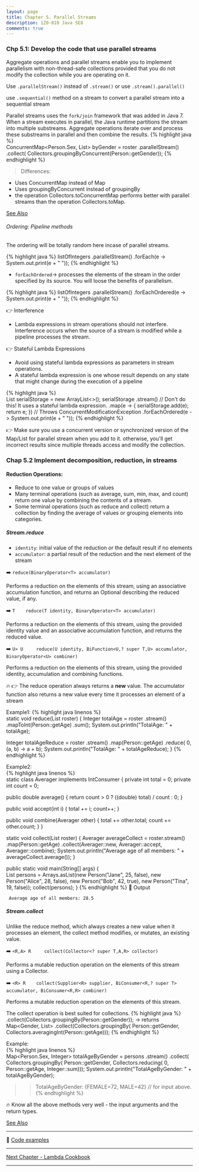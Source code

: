 ```yaml
---
layout: page
title: Chapter 5. Parallel Streams
description: 1Z0-810 Java SE8
comments: true
---
```


### Chp 5.1: Develop the code that use parallel streams

Aggregate operations and parallel streams enable you to implement parallelism with non-thread-safe collections provided 
that you do not modify the collection while you are operating on it.

Use `.parallelStream()` instead of `.stream()` or use `.stream().parallel()`

use `.sequential()` method on a stream to convert a parallel stream into a sequential stream

Parallel streams uses the `fork/join` framework that was added in Java 7.
When a stream executes in parallel, the Java runtime partitions the stream into multiple substreams. 
Aggregate operations iterate over and process these substreams in parallel and then combine the results.
{% highlight java %}  
ConcurrentMap<Person.Sex, List<Person>> byGender =
    roster
        .parallelStream()
        .collect(
          Collectors.groupingByConcurrent(Person::getGender));
{% endhighlight %} 

> Differences:

  - Uses ConcurrentMap instead of Map
  - Uses groupingByConcurrent instead of groupingBy
  - the operation Collectors.toConcurrentMap performs better with parallel streams than the operation Collectors.toMap.

[See Also](http://docs.oracle.com/javase/tutorial/collections/streams/parallelism.html)

###### Ordering: Pipeline methods
The ordering will be totally random here incase of parallel streams.

{% highlight java %} 
 listOfIntegers
  .parallelStream()
  .forEach(e -> System.out.print(e + " "));
{% endhighlight %} 

- `forEachOrdered`-> processes the elements of the stream in the order specified by its source. You will loose the benefits of parallelism.

{% highlight java %} 
 listOfIntegers
  .parallelStream()
  .forEachOrdered(e -> System.out.print(e + " "));
{% endhighlight %} 

:point_right: Interference
  - Lambda expressions in stream operations should not interfere. 
    Interference occurs when the source of a stream is modified while a pipeline processes the stream.

:point_right: Stateful Lambda Expressions
  - Avoid using stateful lambda expressions as parameters in stream operations. 
  - A stateful lambda expression is one whose result depends on any state that might change during the execution of a pipeline
  
{% highlight java %}  
  List<Integer> serialStorage = new ArrayList<>();
  serialStorage
    .stream()
    // Don't do this! It uses a stateful lambda expression.
    .map(e -> { serialStorage.add(e); return e; }) // Throws ConcurrentModificationException
    .forEachOrdered(e -> System.out.print(e + " "));
{% endhighlight %} 

:point_right: Make sure you use a concurrent version or synchronized version of the Map/List for parallel stream when you add to it.
otherwise, you'll get incorrect results since multiple threads access and modify the collection.

### Chap 5.2    Implement decomposition, reduction, in streams

#### Reduction Operations:
- Reduce to one value or groups of values
- Many terminal operations (such as average, sum, min, max, and count) return one value by combining the contents of a stream. 
- Some terminal operations (such as reduce and collect) return a collection by finding the average of values or grouping elements into categories.

##### Stream.reduce

- `identity`:  initial value of the reduction or the default result if no elements
-  `accumulator`:  a partial result of the reduction and the next element of the stream 
  
:arrow_right: `reduce(BinaryOperator<T> accumulator)`

Performs a reduction on the elements of this stream, using an associative accumulation function, and returns an Optional describing the reduced value, if any.

:arrow_right: `T 	reduce(T identity, BinaryOperator<T> accumulator)`

Performs a reduction on the elements of this stream, using the provided identity value and an associative accumulation function, and returns the reduced value.

:arrow_right: `U> U 	reduce(U identity, BiFunction<U,? super T,U> accumulator, BinaryOperator<U> combiner)`

Performs a reduction on the elements of this stream, using the provided identity, accumulation and combining functions.
 
:fire: 
:point_right:  The reduce operation always returns a **new** value. The accumulator function also returns a new value every time it processes an element of a stream

Example1:
{% highlight java linenos %}    
static void reduce(List<Person> roster) {
  Integer totalAge = roster
      .stream()
      .mapToInt(Person::getAge)
      .sum();
  System.out.println("TotalAge: " + totalAge);

  Integer totalAgeReduce = roster
      .stream()
      .map(Person::getAge)
      .reduce(
          0,
          (a, b) -> a + b);
  System.out.println("TotalAge: " + totalAgeReduce);
}
{% endhighlight %}

Example2:  
{% highlight java linenos %}   
static class Averager implements IntConsumer {
  private int total = 0;
  private int count = 0;

  public double average() {
    return count > 0 ? ((double) total) / count : 0;
  }

  public void accept(int i) {
    total += i;
    count++;
  }

  public void combine(Averager other) {
    total += other.total;
    count += other.count;
  }
}

static void collect(List<Person> roster) {
  Averager averageCollect = roster.stream()
      .map(Person::getAge)
      .collect(Averager::new, Averager::accept, Averager::combine);
  System.out.println("Average age of all members: " + averageCollect.average());
}

public static void main(String[] args) {  
 List<Person> persons = Arrays.asList(new Person("Jane", 25, false), new Person("Alice", 28, false),
    new Person("Bob", 42, true), new Person("Tina", 19, false));
 collect(persons);
}
{% endhighlight %}
:key: Output
     
     Average age of all members: 28.5
            
##### Stream.collect
Unlike the reduce method, which always creates a new value when it processes an element, the collect method modifies, or mutates, an existing value.
  
:arrow_right:  `<R,A> R 	collect(Collector<? super T,A,R> collector)`
 
Performs a mutable reduction operation on the elements of this stream using a Collector.

:arrow_right: `<R> R 	collect(Supplier<R> supplier, BiConsumer<R,? super T> accumulator, BiConsumer<R,R> combiner)`

Performs a mutable reduction operation on the elements of this stream.
  
The collect operation is best suited for collections. 
{% highlight java %} 
.collect(Collectors.groupingBy(Person::getGender)); -> returns Map<Gender, List<Person>>
.collect(Collectors.groupingBy(
                               Person::getGender,
                              Collectors.averagingInt(Person::getAge)));
{% endhighlight %} 

   
Example:  
{% highlight java linenos %}  
Map<Person.Sex, Integer> totalAgeByGender =
        persons
            .stream()
            .collect(
                Collectors.groupingBy(
                    Person::getGender,
                    Collectors.reducing(
                        0,
                        Person::getAge,
                        Integer::sum)));
System.out.println("TotalAgeByGender: " + totalAgeByGender);
    
>> TotalAgeByGender: {FEMALE=72, MALE=42} // for input above.
{% endhighlight %}
    
:fire: Know all the above methods very well - the input arguments and the return types.

[See Also](http://docs.oracle.com/javase/tutorial/collections/streams/reduction.html)   

--------------------------------	

:memo: [Code examples](https://github.com/rahulsh1/ocp-java8/tree/master/sources/src/ocp/study/part5)

--------------------------------	    
[Next Chapter - Lambda Cookbook](chapter6.html)

--------------------------------  